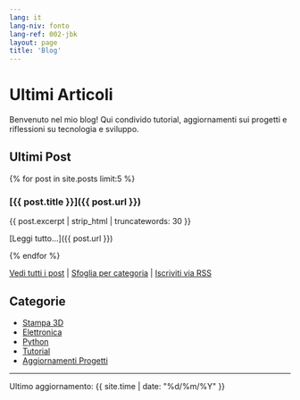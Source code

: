```yaml
---
lang: it
lang-niv: fonto
lang-ref: 002-jbk
layout: page
title: 'Blog'
---
```


# Ultimi Articoli

Benvenuto nel mio blog! Qui condivido tutorial, aggiornamenti sui progetti e riflessioni su tecnologia e sviluppo.

## Ultimi Post

{% for post in site.posts limit:5 %}
### [{{ post.title }}]({{ post.url }})

{{ post.excerpt | strip_html | truncatewords: 30 }}

[Leggi tutto...]({{ post.url }})

{% endfor %}

[Vedi tutti i post](/archive) | [Sfoglia per categoria](/categories) | [Iscriviti via RSS](/feed.xml)

## Categorie

- [Stampa 3D](/category/3d-printing/)
- [Elettronica](/category/electronics/)
- [Python](/category/python/)
- [Tutorial](/category/tutorials/)
- [Aggiornamenti Progetti](/category/updates/)

---

Ultimo aggiornamento: {{ site.time | date: "%d/%m/%Y" }}
